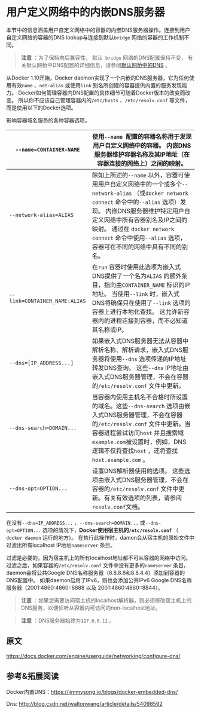 # 用户定义网络中的内嵌DNS服务器

本节中的信息涵盖用户自定义网络中的容器的内嵌DNS服务器操作。连接到用户自定义网络的容器的DNS lookup与连接到默认`bridge` 网络的容器的工作机制不同。

> **注意** ：为了保持向后兼容性， 默认` bridge` 网络的DNS配置保持不变， 有关默认网桥中DNS配置的详细信息，请参阅[默认网桥中的DNS](https://docs.docker.com/engine/userguide/networking/default_network/configure-dns/) 。

从Docker 1.10开始，Docker daemon实现了一个内嵌的DNS服务器，它为任何使用有效`name` 、`net-alias` 或使用`link` 别名所创建的容器提供内置的服务发现能力。 Docker如何管理容器内DNS配置的具体细节可随着Docker版本的改变而改变。 所以你不应该自己管理容器内的`/etc/hosts` 、`/etc/resolv.conf` 等文件，而是使用以下的Docker选项。

影响容器域名服务的各种容器选项。

| `--name=CONTAINER-NAME`       | 使用`--name `配置的容器名称用于发现用户自定义网络中的容器。 内嵌DNS服务器维护容器名称及其IP地址（在容器连接的网络上）之间的映射。 |
| ----------------------------- | ---------------------------------------- |
| `--network-alias=ALIAS`       | 除如上所述的`--name` 以外，容器可使用用户自定义网络中的一个或多个`--network-alias` （或`docker network connect` 命令中的`--alias` 选项）发现。 内嵌DNS服务器维护特定用户自定义网络中所有容器别名及IP之间的映射。 通过在 `docker network connect` 命令中使用`--alias` 选项，容器可在不同的网络中具有不同的别名。 |
| `--link=CONTAINER_NAME:ALIAS` | 在`run` 容器时使用此选项为嵌入式DNS提供了一个名为`ALIAS` 的额外条目，指向由`CONTAINER_NAME` 标识的IP地址。 当使用`--link` 时，嵌入式DNS将确保只在使用了`--link` 选项的容器上进行本地化查找。 这允许新容器内的进程连接到容器，而不必知道其名称或IP。 |
| `--dns=[IP_ADDRESS...]`       | 如果嵌入式DNS服务器无法从容器中解析名称、解析请求，嵌入式DNS服务器将使用`--dns` 选项传递的IP地址转发DNS查询。 这些`--dns` IP地址由嵌入式DNS服务器管理，不会在容器的`/etc/resolv.conf` 文件中更新。 |
| `--dns-search=DOMAIN...`      | 当容器内使用主机名不合格时所设置的域名。这些`--dns-search` 选项由嵌入式DNS服务器管理，不会在容器的`/etc/resolv.conf` 文件中更新。当容器进程尝试访问`host` 并且搜索域 `example.com`被设置时，例如，DNS逻辑不仅将查找`host` ，还将查找`host.example.com` 。 |
| `--dns-opt=OPTION...`         | 设置DNS解析器使用的选项。 这些选项由嵌入式DNS服务器管理，不会在容器的`/etc/resolv.conf` 文件中更新。有关有效选项的列表，请参阅`resolv.conf`文档。 |



在没有`--dns=IP_ADDRESS...` ，`--dns-search=DOMAIN...` 或`--dns-opt=OPTION...` 选项的情况下，**Docker使用宿主机的`/etc/resolv.conf`** （ `docker daemon` 运行的地方）。 在执行此操作时，damon会从宿主机的原始文件中过滤出所有localhost IP地址`nameserver` 条目。

过滤是必要的，因为宿主机上的所有localhost地址都不可从容器的网络中访问。过滤之后，如果容器的`/etc/resolv.conf` 文件中没有更多的`nameserver` 条目，daemon会将公共Google DNS名称服务器（8.8.8.8和8.8.4.4）添加到容器的DNS配置中。 如果daemon启用了IPv6，则也会添加公共IPv6 Google DNS名称服务器（2001:4860:4860::8888 以及 2001:4860:4860::8844）。

> **注意** ：如果您需要访问宿主机的localhost解析器，则必须修改宿主机上的DNS服务，以便侦听从容器内可访问的non-localhost地址。

> **注意** ：DNS服务器始终为`127.0.0.11` 。



## 原文

<https://docs.docker.com/engine/userguide/networking/configure-dns/>



## 参考&拓展阅读

Docker内置DNS：<https://jimmysong.io/blogs/docker-embedded-dns/>

Dns: http://blog.csdn.net/waltonwang/article/details/54098592